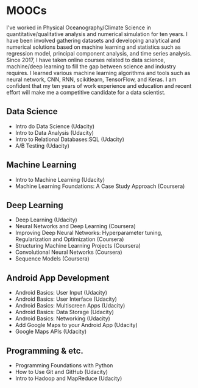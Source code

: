 # MOOCs
I've worked in Physical Oceanography/Climate Science in quantitative/qualitative analysis and numerical simulation for ten years. I have been involved gathering datasets and developing analytical and numerical solutions based on machine learning and statistics such as regression model, principal component analysis, and time series analysis. Since 2017, I have taken online courses related to data science, machine/deep learning to fill the gap between science and industry requires. I learned various machine learning algorithms and tools such as neural network, CNN, RNN, scikitlearn, TensorFlow, and Keras. I am confident that my ten years of work experience and education and recent effort will make me a competitive candidate for a data scientist.


## Data Science
- Intro do Data Science (Udacity)
- Intro to Data Analysis (Udacity)
- Intro to Relational Databases:SQL (Udacity)
- A/B Testing (Udacity)

## Machine Learning
- Intro to Machine Learning (Udacity)
- Machine Learning Foundations: A Case Study Approach (Coursera)

## Deep Learning
- Deep Learning (Udacity)
- Neural Networks and Deep Learning (Coursera)
- Improving Deep Neural Networks: Hyperparameter tuning, Regularization and Optimization (Coursera)
- Structuring Machine Learning Projects (Coursera)
- Convolutional Neural Networks (Coursera)
- Sequence Models (Coursera)

## Android App Development 
- Android Basics: User Input (Udacity)
- Android Basics: User Interface (Udacity)
- Android Basics: Multiscreen Apps (Udacity)
- Android Basics: Data Storage (Udacity)
- Android Basics: Networking (Udacity)
- Add Google Maps to your Android App (Udacity)
- Google Maps APIs (Udacity)

## Programming & etc. 
- Programming Foundations with Python
- How to Use Git and GitHub (Udacity)
- Intro to Hadoop and MapReduce (Udacity)




